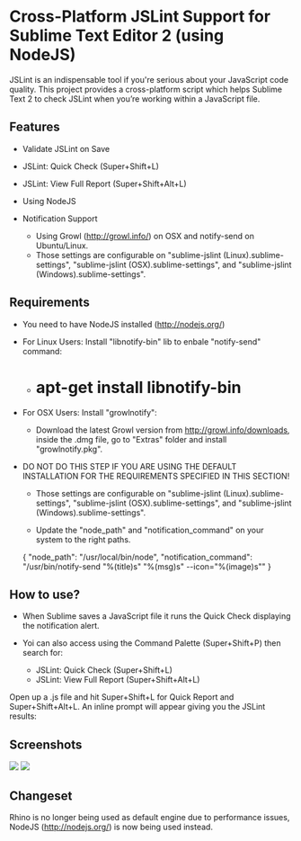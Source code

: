 Cross-Platform JSLint Support for Sublime Text Editor 2 (using NodeJS)
========================

JSLint is an indispensable tool if you're serious about your JavaScript code quality. This project provides a cross-platform script which helps Sublime Text 2 to check JSLint when you’re working within a JavaScript file.

Features
-------------

- Validate JSLint on Save

- JSLint: Quick Check (Super+Shift+L)

- JSLint: View Full Report (Super+Shift+Alt+L)

- Using NodeJS

- Notification Support
	- Using Growl (http://growl.info/) on OSX and notify-send on Ubuntu/Linux.
	- Those settings are configurable on "sublime-jslint (Linux).sublime-settings", "sublime-jslint (OSX).sublime-settings", and "sublime-jslint (Windows).sublime-settings".

Requirements
-------------

- You need to have NodeJS installed (http://nodejs.org/)

- For Linux Users: Install "libnotify-bin" lib to enbale "notify-send" command:

	- # apt-get install libnotify-bin

- For OSX Users: Install "growlnotify":

	- Download the latest Growl version from http://growl.info/downloads, inside the .dmg file, go to "Extras" folder and install "growlnotify.pkg".

- DO NOT DO THIS STEP IF YOU ARE USING THE DEFAULT INSTALLATION FOR THE REQUIREMENTS SPECIFIED IN THIS SECTION!
	
	- Those settings are configurable on "sublime-jslint (Linux).sublime-settings", "sublime-jslint (OSX).sublime-settings", and "sublime-jslint (Windows).sublime-settings".

	- Update the "node_path" and "notification_command" on your system to the right paths.

	{
		"node_path": "/usr/local/bin/node",
		"notification_command": "/usr/bin/notify-send \"%(title)s\" \"%(msg)s\" --icon=\"%(image)s\""
	}

How to use?
-------------

- When Sublime saves a JavaScript file it runs the Quick Check displaying the notification alert.

- Yoi can also access using the Command Palette (Super+Shift+P) then search for:

	- JSLint: Quick Check (Super+Shift+L)
	- JSLint: View Full Report (Super+Shift+Alt+L)

Open up a .js file and hit Super+Shift+L for Quick Report and Super+Shift+Alt+L. An inline prompt will appear giving you the JSLint results:

Screenshots
-------------

![](https://github.com/eduardolundgren/sublime-jslint/raw/master/images/screenshot.png)
![](https://github.com/eduardolundgren/sublime-jslint/raw/master/images/preview.png)

Changeset
-------------

Rhino is no longer being used as default engine due to performance issues, NodeJS (http://nodejs.org/) is now being used instead.